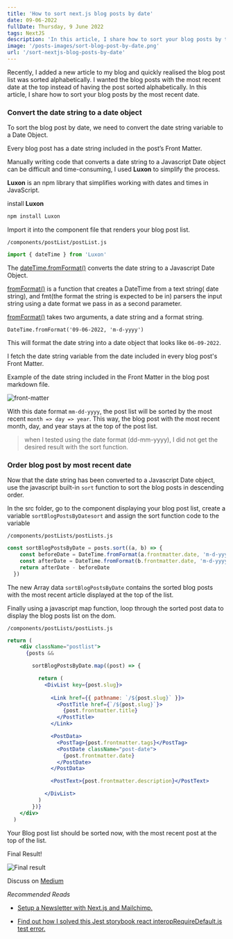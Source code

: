 ```yaml
---
title: 'How to sort next.js blog posts by date'
date: 09-06-2022
fullDate: Thursday, 9 June 2022
tags: NextJS
description: 'In this article, I share how to sort your blog posts by the most recent date'
image: '/posts-images/sort-blog-post-by-date.png'
url: '/sort-nextjs-blog-posts-by-date'
---
```


Recently, I added a new article to my blog and quickly realised the blog post list was sorted alphabetically. I wanted the blog posts with the most recent date at the top instead of having the post sorted alphabetically. In this article, I share how to sort your blog posts by the most recent date.

### Convert the date string to a date object
To sort the blog post by date, we need to convert the date string variable to a Date Object.

Every blog post has a date string included in the post’s Front Matter.

Manually writing code that converts a date string to a Javascript Date object can be difficult and time-consuming, I used **Luxon** to simplify the process.

**Luxon** is an npm library that simplifies working with dates and times in JavaScript.

install **Luxon** 

```jsx
npm install Luxon
```

Import it into the component file that renders your blog post list.

`/components/postList/postList.js`
```jsx
import { dateTime } from 'Luxon'
```

The [dateTime.fromFormat()](https://moment.github.io/luxon/api-docs/index.html#datetimefromformat) converts the date string to a Javascript Date Object.

[fromFormat()](https://moment.github.io/luxon/api-docs/index.html#datetimefromformat) is a function that creates a DateTime  from a text string( date string), and fmt(the format the string is expected to be in) parsers the input string using a date format we pass in as a second parameter.

[fromFormat()](https://moment.github.io/luxon/api-docs/index.html#datetimefromformat) takes two arguments, a date string and a format string.

```
DateTime.fromFormat('09-06-2022, 'm-d-yyyy')
```
This will format the date string into a date object that looks like  `06-09-2022`.

I fetch the date string variable from the date included in every blog post's Front Matter.

Example of the date string included in the Front Matter in the blog post markdown file.

![front-matter](/posts-images/front-matter-date.png)


With this date format `mm-dd-yyyy`, the post list  will be sorted by the most recent `month => day => year`. This way, the blog post with the most recent month, day, and year stays at the top of the post list.

> when I tested using the date format (dd-mm-yyyy), I did not get the desired result with the sort function.

### Order blog post by most recent date

Now that the date string has been converted to a Javascript Date object, use the javascript built-in `sort` function to sort the blog posts in descending order.

In the src folder, go to the component displaying your blog post list, create a variable `sortBlogPostsByDatesort` and assign the sort function code to the variable

`/components/postLists/postLists.js`
```jsx
const sortBlogPostsByDate = posts.sort((a, b) => {
    const beforeDate = DateTime.fromFormat(a.frontmatter.date, 'm-d-yyyy')
    const afterDate = DateTime.fromFormat(b.frontmatter.date, 'm-d-yyyy')
    return afterDate - beforeDate
  })
```

The new Array data `sortBlogPostsByDate` contains the sorted blog posts with the most recent article displayed at the top of the list.

Finally using a javascript map function, loop through the sorted post data to display the blog posts list on the dom.

`/components/postLists/postLists.js`
```jsx
return (
    <div className="postlist">
      {posts &&

        sortBlogPostsByDate.map((post) => {

          return (
            <DivList key={post.slug}>
            
              <Link href={{ pathname: `/${post.slug}` }}>
                <PostTitle href={`/${post.slug}`}>
                  {post.frontmatter.title}
                </PostTitle>
              </Link>

              <PostData>
                <PostTag>{post.frontmatter.tags}</PostTag>
                <PostDate className="post-date">
                  {post.frontmatter.date}
                </PostDate>
              </PostData>

              <PostText>{post.frontmatter.description}</PostText>

            </DivList>
          )
        })}
    </div>
  )
  ```


Your Blog post list should be sorted now, with the most recent post at the top of the list.

Final Result!

![Final result](/posts-images/sort-blog-post-by-date.png)

Discuss on [Medium](https://agirlcodes.medium.com/how-to-sort-next-js-blog-posts-by-date-1665b641842b)


*Recommended Reads*

- [Setup a Newsletter with Next.js and Mailchimp.](https://www.agirl.codes/setup-newsletter-mailchimp-nextjs)

- [Find out how I solved this Jest storybook react interopRequireDefault.js test error.](https://www.agirl.codes/storybook-test-error-cannot-find-interopRequireDefaultjs)